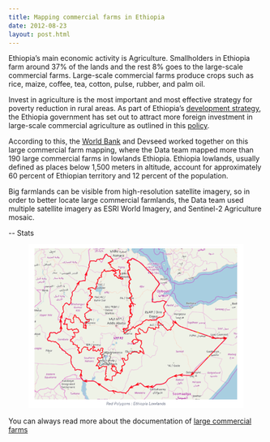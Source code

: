 ```yaml
---
title: Mapping commercial farms in Ethiopia
date: 2012-08-23
layout: post.html
---
```


Ethiopia’s main economic activity is Agriculture. Smallholders in Ethiopia farm around 37% of the lands and the rest 8% goes to the large-scale commercial farms. Large-scale commercial farms produce crops such as rice, maize, coffee, tea, cotton, pulse, rubber, and palm oil.

Invest in agriculture is the most important and most effective strategy for poverty reduction in rural areas. As part of Ethiopia’s [development strategy](http://www.grips.ac.jp/forum/pdf12/JICA&GDFReport_Ethiopia_phase1/Intellectual_Partnership_for_Africa/7Final_Report_ch5.pdf), the Ethiopia government has set out to attract more foreign investment in large-scale commercial agriculture as outlined in this [policy](http://www.grips.ac.jp/forum/pdf12/JICA&GDFReport_Ethiopia_phase1/Intellectual_Partnership_for_Africa/7Final_Report_ch5.pdf).

According to this, the [World Bank](http://projects.worldbank.org/P163383?lang=en) and Devseed worked together on this large commercial farm mapping, where the Data team mapped more than 190 large commercial farms in lowlands Ethiopia. Ethiopia lowlands, usually defined as places below 1,500 meters in altitude, account for approximately 60 percent of Ethiopian territory and 12 percent of the population.

Big farmlands can be visible from high-resolution satellite imagery, so in order to better locate large commercial farmlands, the Data team used multiple satellite imagery as ESRI World Imagery, and Sentinel-2 Agriculture mosaic.

-- Stats

<figure class="align-center">
  <img src="/assets/images/mapping_6.png"/>
</figure>

You can always read more about the documentation of [large commercial farms](http://devseed.com/ethiopia-docs/methods/large-commercial-farms/)
